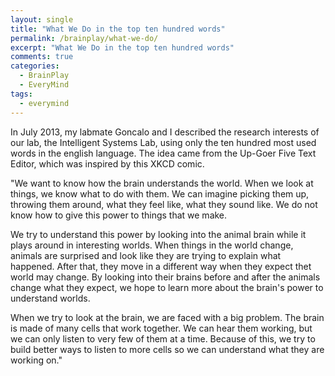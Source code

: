 ```yaml
---
layout: single
title: "What We Do in the top ten hundred words"
permalink: /brainplay/what-we-do/
excerpt: "What We Do in the top ten hundred words"
comments: true
categories:
  - BrainPlay
  - EveryMind
tags:
  - everymind
---
```


In July 2013, my labmate Goncalo and I described the research interests of our lab, the Intelligent Systems Lab, using only the ten hundred most used words in the english language. The idea came from the Up-Goer Five Text Editor, which was inspired by this XKCD comic. 

"We want to know how the brain understands the world. When we look at things, we know what to do with them. We can imagine picking them up, throwing them around, what they feel like, what they sound like. We do not know how to give this power to things that we make. 

We try to understand this power by looking into the animal brain while it plays around in interesting worlds. When things in the world change, animals are surprised and look like they are trying to explain what happened. After that, they move in a different way when they expect thet world may change. By looking into their brains before and after the animals change what they expect, we hope to learn more about the brain's power to understand worlds. 

When we try to look at the brain, we are faced with a big problem. The brain is made of many cells that work together. We can hear them working, but we can only listen to very few of them at a time. Because of this, we try to build better ways to listen to more cells so we can understand what they are working on."


